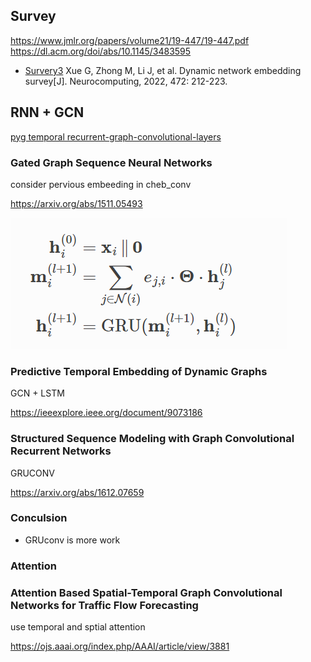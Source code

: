 ## Survey
https://www.jmlr.org/papers/volume21/19-447/19-447.pdf 
https://dl.acm.org/doi/abs/10.1145/3483595

+ [Survery3](https://arxiv.org/pdf/2103.15447.pdf) 
Xue G, Zhong M, Li J, et al. Dynamic network embedding survey[J]. Neurocomputing, 2022, 472: 212-223.

## RNN + GCN
[pyg temporal recurrent-graph-convolutional-layers](https://pytorch-geometric-temporal.readthedocs.io/en/latest/modules/root.html#recurrent-graph-convolutional-layers)

### Gated Graph Sequence Neural Networks
consider pervious embeeding in cheb_conv

https://arxiv.org/abs/1511.05493

![Alt text](image-3.png) 

### Predictive Temporal Embedding of Dynamic Graphs 
GCN + LSTM

https://ieeexplore.ieee.org/document/9073186

### Structured Sequence Modeling with Graph Convolutional Recurrent Networks 
GRUCONV

https://arxiv.org/abs/1612.07659

### Conculsion
+ GRUconv is more work

### Attention
### Attention Based Spatial-Temporal Graph Convolutional Networks for Traffic Flow Forecasting
use temporal and sptial attention

https://ojs.aaai.org/index.php/AAAI/article/view/3881